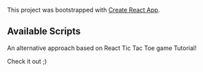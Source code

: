 This project was bootstrapped with [Create React App](https://github.com/facebook/create-react-app).

## Available Scripts

An alternative approach based on React Tic Tac Toe game Tutorial!

Check it out ;)
